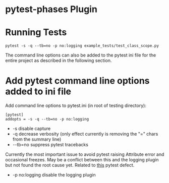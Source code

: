 # pytest-phases Plugin


# Running Tests

    pytest -s -q --tb=no -p no:logging example_tests/test_class_scope.py

The command line options can also be added to the pytest ini file for the entire project as described in the following section.

# Add pytest command line options added to ini file

Add command line options to pytest.ini (in root of testing directory):

    [pytest]
    addopts = -s -q --tb=no -p no:logging
 
* -s disable capture
* -q decrease verbosity (only effect currently is removing the "=" chars from the summary line)
* --tb=no suppress pytest tracebacks

Currently the most important issue to avoid pytest raising Attribute error and occasional freezes.
May be a conflict between this and the logging plugin but not found the root cause yet. 
Related to [this](https://github.com/pytest-dev/pytest/issues/3099) pytest defect.
* -p no:logging disable the logging plugin
